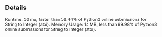## Details

Runtime: 36 ms, faster than 58.44% of Python3 online submissions for String to Integer (atoi).
Memory Usage: 14 MB, less than 99.98% of Python3 online submissions for String to Integer (atoi).
